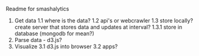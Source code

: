 Readme for smashalytics

1. Get data
    1.1 where is the data?
    1.2 api's or webcrawler
    1.3 store locally? create server that stores data and updates at interval?
      1.3.1 store in database (mongodb for mean?)
2. Parse data - d3.js?
3. Visualize
    3.1 d3.js into browser
    3.2 apps?

